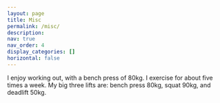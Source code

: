 ```yaml
---
layout: page
title: Misc
permalink: /misc/
description: 
nav: true
nav_order: 4
display_categories: []
horizontal: false
---
```


I enjoy working out, with a bench press of 80kg. I exercise for about five times a week. My big three lifts are: bench press 80kg, squat 90kg, and deadlift 50kg.